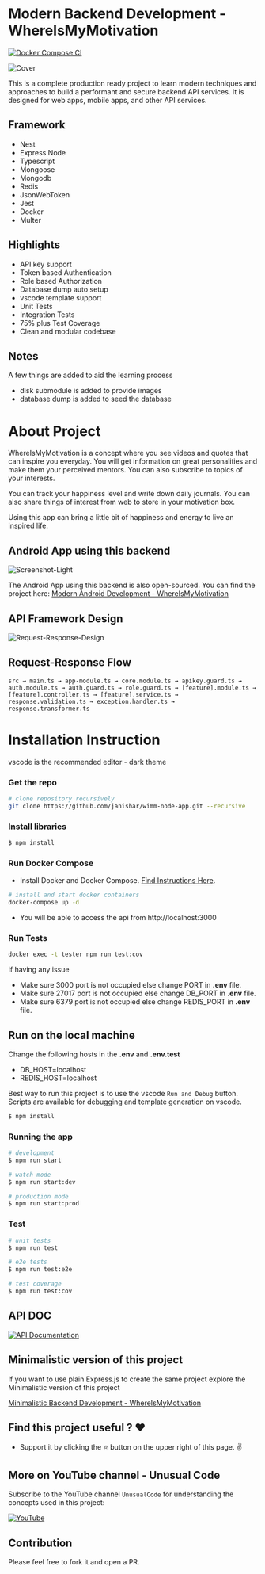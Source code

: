 # Modern Backend Development - WhereIsMyMotivation

[![Docker Compose CI](https://github.com/janishar/wimm-node-app/actions/workflows/docker_compose.yml/badge.svg)](https://github.com/janishar/wimm-node-app/actions/workflows/docker_compose.yml)

![Cover](.resources/documentations/assets/cover.jpg)

This is a complete production ready project to learn modern techniques and approaches to build a performant and secure backend API services. It is designed for web apps, mobile apps, and other API services.

## Framework
- Nest
- Express Node
- Typescript
- Mongoose
- Mongodb
- Redis
- JsonWebToken
- Jest
- Docker
- Multer

## Highlights
- API key support
- Token based Authentication
- Role based Authorization
- Database dump auto setup
- vscode template support
- Unit Tests
- Integration Tests
- 75% plus Test Coverage
- Clean and modular codebase

## Notes
A few things are added to aid the learning process
- disk submodule is added to provide images
- database dump is added to seed the database

# About Project
WhereIsMyMotivation is a concept where you see videos and quotes that can inspire you everyday. You will get information on great personalities and make them your perceived mentors. You can also subscribe to topics of your interests. 

You can track your happiness level and write down daily journals. You can also share things of interest from web to store in your motivation box.

Using this app can bring a little bit of happiness and energy to live an inspired life.

## Android App using this backend
![Screenshot-Light](.resources/documentations/assets/display-light.png)

The Android App using this backend is also open-sourced. You can find the project here: [Modern Android Development - WhereIsMyMotivation](https://github.com/janishar/wimm-android-app)

## API Framework Design
![Request-Response-Design](.resources/documentations/assets/api-structure.png)

## Request-Response Flow
`
src → main.ts → app-module.ts → core.module.ts → apikey.guard.ts → auth.module.ts → auth.guard.ts → role.guard.ts → [feature].module.ts → [feature].controller.ts → [feature].service.ts → response.validation.ts → exception.handler.ts → response.transformer.ts
`

# Installation Instruction
vscode is the recommended editor - dark theme 

### Get the repo 
```bash
# clone repository recursively
git clone https://github.com/janishar/wimm-node-app.git --recursive
```

### Install libraries
```bash
$ npm install
```

### Run Docker Compose
- Install Docker and Docker Compose. [Find Instructions Here](https://docs.docker.com/install/).

```bash
# install and start docker containers
docker-compose up -d
```
-  You will be able to access the api from http://localhost:3000

### Run Tests
```bash
docker exec -t tester npm run test:cov
```
If having any issue
- Make sure 3000 port is not occupied else change PORT in **.env** file.
- Make sure 27017 port is not occupied else change DB_PORT in **.env** file.
- Make sure 6379 port is not occupied else change REDIS_PORT in **.env** file.

## Run on the local machine
Change the following hosts in the **.env** and **.env.test**
- DB_HOST=localhost
- REDIS_HOST=localhost

Best way to run this project is to use the vscode `Run and Debug` button. Scripts are available for debugging and template generation on vscode.

```bash
$ npm install
```

### Running the app

```bash
# development
$ npm run start

# watch mode
$ npm run start:dev

# production mode
$ npm run start:prod
```

### Test

```bash
# unit tests
$ npm run test

# e2e tests
$ npm run test:e2e

# test coverage
$ npm run test:cov
```

## API DOC
[![API Documentation](https://img.shields.io/badge/API%20Documentation-View%20Here-blue?style=for-the-badge)](https://documenter.getpostman.com/view/1552895/2s9YymH5MR)

## Minimalistic version of this project
If you want to use plain Express.js to create the same project explore the Minimalistic version of this project

[Minimalistic Backend Development - WhereIsMyMotivation](https://github.com/janishar/wimm-node-app-minimalistic)

## Find this project useful ? :heart:
* Support it by clicking the :star: button on the upper right of this page. :v:

## More on YouTube channel - Unusual Code
Subscribe to the YouTube channel `UnusualCode` for understanding the concepts used in this project:

[![YouTube](https://img.shields.io/badge/YouTube-Subscribe-red?style=for-the-badge&logo=youtube&logoColor=white)](https://www.youtube.com/@unusualcode)

## Contribution
Please feel free to fork it and open a PR.

